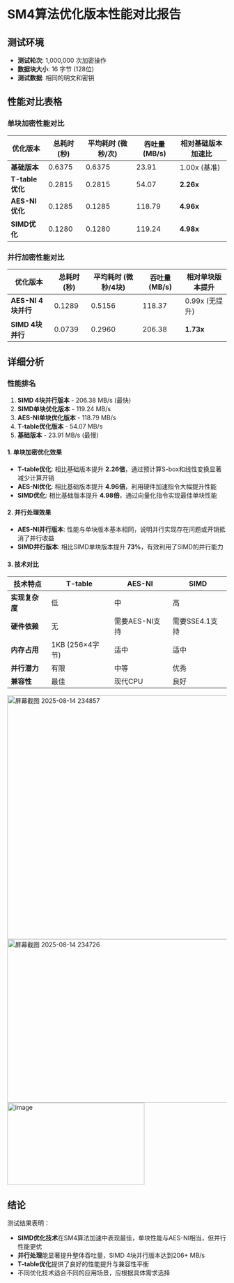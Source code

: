 # SM4算法优化版本性能对比报告

## 测试环境
- **测试轮次**: 1,000,000 次加密操作
- **数据块大小**: 16 字节 (128位)
- **测试数据**: 相同的明文和密钥

## 性能对比表格

### 单块加密性能对比

| 优化版本 | 总耗时 (秒) | 平均耗时 (微秒/次) | 吞吐量 (MB/s) | 相对基础版本加速比 |
|----------|-------------|-------------------|---------------|-------------------|
| **基础版本** | 0.6375 | 0.6375 | 23.91 | 1.00x (基准) |
| **T-table优化** | 0.2815 | 0.2815 | 54.07 | **2.26x** |
| **AES-NI优化** | 0.1285 | 0.1285 | 118.79 | **4.96x** |
| **SIMD优化** | 0.1280 | 0.1280 | 119.24 | **4.98x** |

### 并行加密性能对比

| 优化版本 | 总耗时 (秒) | 平均耗时 (微秒/4块) | 吞吐量 (MB/s) | 相对单块版本提升 |
|----------|-------------|-------------------|---------------|-----------------|
| **AES-NI 4块并行** | 0.1289 | 0.5156 | 118.37 | 0.99x (无提升) |
| **SIMD 4块并行** | 0.0739 | 0.2960 | 206.38 | **1.73x** |

## 详细分析

### 性能排名
1. **SIMD 4块并行版本** - 206.38 MB/s (最快)
2. **SIMD单块优化版本** - 119.24 MB/s
3. **AES-NI单块优化版本** - 118.79 MB/s
4. **T-table优化版本** - 54.07 MB/s
5. **基础版本** - 23.91 MB/s (最慢)


#### 1. 单块加密优化效果
- **T-table优化**: 相比基础版本提升 **2.26倍**，通过预计算S-box和线性变换显著减少计算开销
- **AES-NI优化**: 相比基础版本提升 **4.96倍**，利用硬件加速指令大幅提升性能
- **SIMD优化**: 相比基础版本提升 **4.98倍**，通过向量化指令实现最佳单块性能

#### 2. 并行处理效果
- **AES-NI并行版本**: 性能与单块版本基本相同，说明并行实现存在问题或开销抵消了并行收益
- **SIMD并行版本**: 相比SIMD单块版本提升 **73%**，有效利用了SIMD的并行能力

#### 3. 技术对比
| 技术特点 | T-table | AES-NI | SIMD |
|----------|---------|---------|------|
| **实现复杂度** | 低 | 中 | 高 |
| **硬件依赖** | 无 | 需要AES-NI支持 | 需要SSE4.1支持 |
| **内存占用** | 1KB (256×4字节) | 适中 | 适中 |
| **并行潜力** | 有限 | 中等 | 优秀 |
| **兼容性** | 最佳 | 现代CPU | 良好 |
<img width="567" height="559" alt="屏幕截图 2025-08-14 234857" src="https://github.com/user-attachments/assets/a81d2042-96e3-42e4-b464-4faca3fe422d" />
<img width="581" height="375" alt="屏幕截图 2025-08-14 234726" src="https://github.com/user-attachments/assets/ca7502e5-b525-4b11-b765-b957ac9ad3b1" />
<img width="315" height="188" alt="image" src="https://github.com/user-attachments/assets/75e7bbe6-24b5-4118-8e0b-19b3c85ee3d4" />


## 结论

测试结果表明：
- **SIMD优化技术**在SM4算法加速中表现最佳，单块性能与AES-NI相当，但并行性能更优
- **并行处理**能显著提升整体吞吐量，SIMD 4块并行版本达到206+ MB/s
- **T-table优化**提供了良好的性能提升与兼容性平衡
- 不同优化技术适合不同的应用场景，应根据具体需求选择
